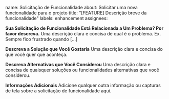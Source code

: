 name: Solicitação de Funcionalidade
about: Solicitar uma nova funcionalidade para o projeto
title: "[FEATURE] Descrição breve da funcionalidade"
labels: enhancement
assignees: 

**Sua Solicitação de Funcionalidade Está Relacionada a Um Problema? Por favor descreva.**
Uma descrição clara e concisa de qual é o problema. Ex. Sempre fico frustrado quando [...]

**Descreva a Solução que Você Gostaria**
Uma descrição clara e concisa do que você quer que aconteça.

**Descreva Alternativas que Você Considerou**
Uma descrição clara e concisa de quaisquer soluções ou funcionalidades alternativas que você considerou.

**Informações Adicionais**
Adicione qualquer outra informação ou capturas de tela sobre a solicitação de funcionalidade aqui.
